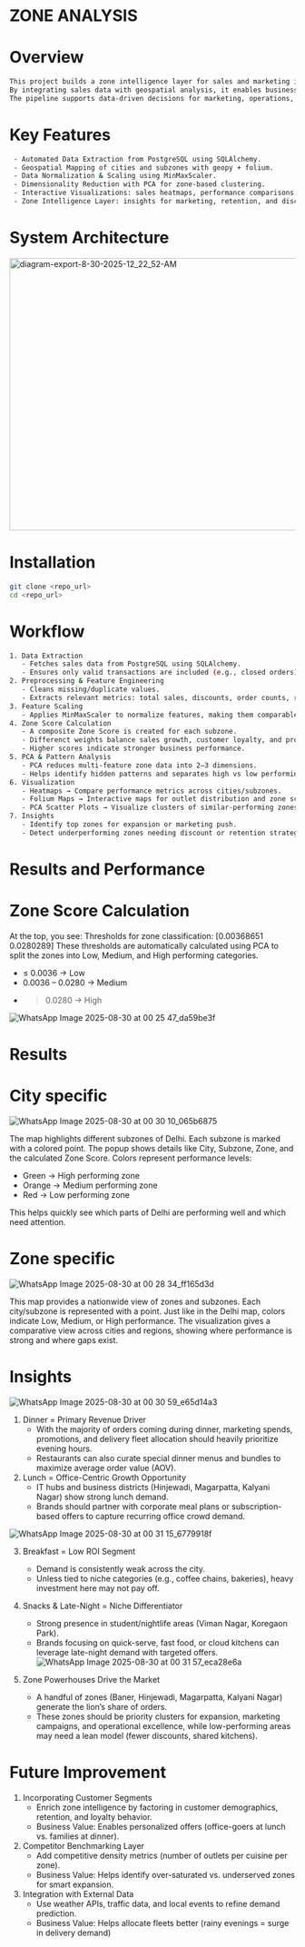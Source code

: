# ZONE ANALYSIS 
# Overview 
```bash
This project builds a zone intelligence layer for sales and marketing insights.
By integrating sales data with geospatial analysis, it enables businesses to evaluate performance across cities, subzones, and outlets.
The pipeline supports data-driven decisions for marketing, operations, and supply chain optimization.
```
# Key Features 
``` bash
 - Automated Data Extraction from PostgreSQL using SQLAlchemy.
 - Geospatial Mapping of cities and subzones with geopy + folium.
 - Data Normalization & Scaling using MinMaxScaler.
 - Dimensionality Reduction with PCA for zone-based clustering.
 - Interactive Visualizations: sales heatmaps, performance comparisons.
 - Zone Intelligence Layer: insights for marketing, retention, and discount optimization.
```
# System Architecture 

<img width="954" height="480" alt="diagram-export-8-30-2025-12_22_52-AM" src="https://github.com/user-attachments/assets/bb977af6-98d1-423e-a95f-0b231d96757f" />


# Installation 
``` bash
git clone <repo_url>
cd <repo_url>
```

# Workflow 
``` bash
1. Data Extraction
   - Fetches sales data from PostgreSQL using SQLAlchemy.
   - Ensures only valid transactions are included (e.g., closed orders).
2. Preprocessing & Feature Engineering
   - Cleans missing/duplicate values.
   - Extracts relevant metrics: total sales, discounts, order counts, retention rates.
3. Feature Scaling
   - Applies MinMaxScaler to normalize features, making them comparable across outlets.
4. Zone Score Calculation
   - A composite Zone Score is created for each subzone.
   - Differenct weights balance sales growth, customer loyalty, and profitability impact.
   - Higher scores indicate stronger business performance.
5. PCA & Pattern Analysis
   - PCA reduces multi-feature zone data into 2–3 dimensions.
   - Helps identify hidden patterns and separates high vs low performing clusters.
6. Visualization
   - Heatmaps → Compare performance metrics across cities/subzones.
   - Folium Maps → Interactive maps for outlet distribution and zone scores.
   - PCA Scatter Plots → Visualize clusters of similar-performing zones.
7. Insights
   - Identify top zones for expansion or marketing push.
   - Detect underperforming zones needing discount or retention strategies.
```
# Results and Performance 
# Zone Score Calculation 
At the top, you see:
  Thresholds for zone classification: [0.00368651 0.0280289]
These thresholds are automatically calculated using PCA to split the zones into Low, Medium, and High performing categories.
  -  ≤ 0.0036 → Low
  -  0.0036 – 0.0280 → Medium
  -  >0.0280 → High

![WhatsApp Image 2025-08-30 at 00 25 47_da59be3f](https://github.com/user-attachments/assets/71c80784-a6ed-45a2-b7b0-2c8c13650d8f)

# Results 
# City specific 
![WhatsApp Image 2025-08-30 at 00 30 10_065b6875](https://github.com/user-attachments/assets/5d81c499-5db5-4cc3-9a9f-125caa76a256)

The map highlights different subzones of Delhi.
Each subzone is marked with a colored point.
The popup shows details like City, Subzone, Zone, and the calculated Zone Score.
Colors represent performance levels:
 - Green → High performing zone
 - Orange → Medium performing zone
 - Red → Low performing zone

This helps quickly see which parts of Delhi are performing well and which need attention.
# Zone specific
![WhatsApp Image 2025-08-30 at 00 28 34_ff165d3d](https://github.com/user-attachments/assets/c4ed0a67-b20d-4679-ba21-ba298241567f)

This map provides a nationwide view of zones and subzones.
Each city/subzone is represented with a point.
Just like in the Delhi map, colors indicate Low, Medium, or High performance.
The visualization gives a comparative view across cities and regions, showing where performance is strong and where gaps exist.

# Insights 
![WhatsApp Image 2025-08-30 at 00 30 59_e65d14a3](https://github.com/user-attachments/assets/55904c32-03f4-41fa-be67-1cc3d8960517)

1. Dinner = Primary Revenue Driver 
   - With the majority of orders coming during dinner, marketing spends, promotions, and delivery fleet allocation should heavily prioritize evening hours.
   - Restaurants can also curate special dinner menus and bundles to maximize average order value (AOV).
2. Lunch = Office-Centric Growth Opportunity 
   - IT hubs and business districts (Hinjewadi, Magarpatta, Kalyani Nagar) show strong lunch demand.
   - Brands should partner with corporate meal plans or subscription-based offers to capture recurring office crowd demand.

![WhatsApp Image 2025-08-30 at 00 31 15_6779918f](https://github.com/user-attachments/assets/1d3724b0-6b97-4b6c-ab16-e478187c4419)

3. Breakfast = Low ROI Segment 
   - Demand is consistently weak across the city.
   - Unless tied to niche categories (e.g., coffee chains, bakeries), heavy investment here may not pay off.
4. Snacks & Late-Night = Niche Differentiator
   - Strong presence in student/nightlife areas (Viman Nagar, Koregaon Park).
   - Brands focusing on quick-serve, fast food, or cloud kitchens can leverage late-night demand with targeted offers.
![WhatsApp Image 2025-08-30 at 00 31 57_eca28e6a](https://github.com/user-attachments/assets/7a74c8ef-0a7d-4ee8-bea3-504bd265d0d1)

5. Zone Powerhouses Drive the Market
   - A handful of zones (Baner, Hinjewadi, Magarpatta, Kalyani Nagar) generate the lion’s share of orders.
   - These zones should be priority clusters for expansion, marketing campaigns, and operational excellence, while low-performing areas may need a lean model (fewer discounts, shared kitchens).

# Future Improvement 
1. Incorporating Customer Segments
   - Enrich zone intelligence by factoring in customer demographics, retention, and loyalty behavior.
   - Business Value: Enables personalized offers (office-goers at lunch vs. families at dinner).
2. Competitor Benchmarking Layer
   - Add competitive density metrics (number of outlets per cuisine per zone).
   - Business Value: Helps identify over-saturated vs. underserved zones for smart expansion.
3. Integration with External Data
   - Use weather APIs, traffic data, and local events to refine demand prediction.
   - Business Value: Helps allocate fleets better (rainy evenings = surge in delivery demand)



